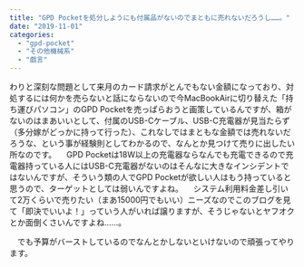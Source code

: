 ```yaml
---
title: "GPD Pocketを処分しようにも付属品がないのでまともに売れないだろうし……。"
date: "2019-11-01"
categories: 
  - "gpd-pocket"
  - "その他機械系"
  - "戯言"
---
```


わりと深刻な問題として来月のカード請求がとんでもない金額になっており、対処するには何かを売らないと話にならないので今MacBookAirに切り替えた「持ち運びパソコン」のGPD Pocketを売っぱらおうと画策しているんですが、箱がないのはまあいいとして、付属のUSB-Cケーブル、USB-C充電器が見当たらず（多分嫁がどっかに持って行った）、これなしではまともな金額では売れないだろうな、という事が経験則としてわかるので、なんとか見つけて売りに出したい所なのです。 　GPD Pocketは18W以上の充電器ならなんでも充電できるので充電器持っている人にはUSB-C充電器がないのはそんなに大きなインシデントではないんですが、そういう類の人でGPD Pocketが欲しい人はもう持っていると思うので、ターゲットとしては弱いんですよね。 　システム利用料金差し引いて2万くらいで売りたい（まあ15000円でもいい）ニーズなのでこのブログを見て「即決でいいよ！」っていう人がいれば譲りますが、そうじゃないとヤフオクとか面倒くさいんですよね……。

　でも予算がバーストしているのでなんとかしないといけないので頑張ってやります。
